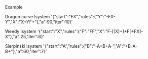 Example

Dragon curve
lsystem '{"start":"FX","rules":{"Y":"-FX-Y","X":"X+YF+"},"a":90,"iter":10}'

Weedy
lsystem '{"start":"X","rules":{"F":"FF","X":"F-[[X]+]+F[+FX]-X"},"a":25,"iter":6}'

Sierpinski
lsystem '{"start":"A","rules":{"B":"-A+B+A-","A":"+B-A-B+"},"a":60,"iter":7}'

